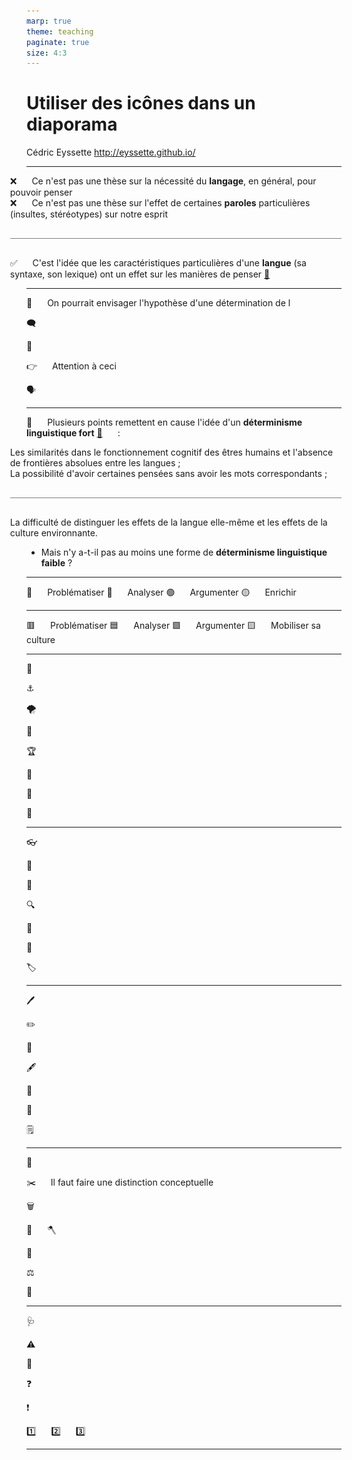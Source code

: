 ```yaml
---
marp: true
theme: teaching
paginate: true
size: 4:3
---
```


<!-- _class: titre -->

# Utiliser des icônes dans un diaporama
Cédric Eyssette
http://eyssette.github.io/

---
<!-- _class: fpppppp -->
<style scoped>
ol {list-style-type:none;}
ol li {margin-left:-50px;}
ol li:nth-of-type(3) {margin-top:30px; border-top:1px solid grey; padding-top:30px;}
</style>
1) :x: Ce n'est pas une thèse sur la nécessité du **langage**, en général, pour pouvoir penser <!-- // Travaux contemporains sur les aphasiques et sur la cognition animale -->
2) :x: Ce n'est pas une thèse sur l'effet de certaines **paroles** particulières (insultes, stéréotypes) sur notre esprit <!-- // cf. travaux sur la menace du stéréotype : même activité présentée comme un "dessin" ou comme des "maths" -->
3) :white_check_mark: C'est l'idée que les caractéristiques particulières d'une **langue** (sa syntaxe, son lexique) ont un effet sur les manières de penser [<span>:link:</span>](![](https://raw.githubusercontent.com/eyssette/graphviz-examples/master/evolution/determinisme-linguistique.svg))

---
<style scoped>
.emoji {padding-right:20px;}
</style>

:speech_balloon: On pourrait envisager l'hypothèse d'une détermination de l

:left_speech_bubble:

:thought_balloon:

:point_right: Attention à ceci

:speaking_head: 

---
<!-- _class: fp -->

:red_circle: Plusieurs points remettent en cause l'idée d'un **déterminisme linguistique fort** [<span>:link:</span>](https://blogterrain.hypotheses.org/12774) :
1) Les similarités dans le fonctionnement cognitif des êtres humains et l'absence de frontières absolues entre les langues ; 
2) La possibilité d'avoir certaines pensées sans avoir les mots correspondants ;
3) La difficulté de distinguer les effets de la langue elle-même et les effets de la culture environnante.

+ Mais n'y a-t-il pas au moins une forme de **déterminisme linguistique faible** ?


---
<!-- _class:  -->
<style scoped>
.emoji {padding-right:20px;}
</style>

:red_circle: Problématiser
:large_blue_circle: Analyser
:green_circle: Argumenter
:yellow_circle: Enrichir

---
<!-- _class:  -->
<style scoped>
.emoji {padding-right:20px;}
</style>
:red_square: Problématiser
:blue_square: Analyser
:green_square: Argumenter
:yellow_square: Mobiliser sa culture


---
<!-- _class:  -->

:stop_sign:

:anchor:

:tornado:

:rocket:

:trophy:

:martial_arts_uniform:

:boxing_glove:

:dart:

---
<!-- _class:  -->

:eyeglasses:

:bell:

:drum:

:mag:

:mag_right:

:book:

:label:


---
<!-- _class:  -->


:pen:

:pencil2:

:memo:

:fountain_pen:

:file_folder:

:date:

:spiral_notepad:


---
<!-- _class:  -->

:pushpin:

:scissors: Il faut faire une distinction conceptuelle

:wastebasket:

:hammer:  :axe:

:wrench:

:balance_scale:

:magnet:


---
<!-- _class:  -->

:stethoscope:

:warning:

:no_entry_sign:

:question:

:exclamation:

:one: :two: :three:


---
<!-- _class:  -->


